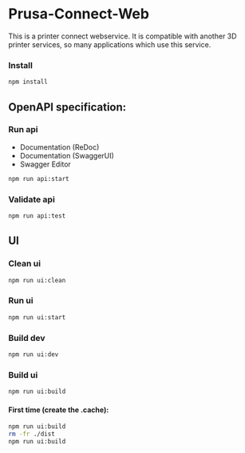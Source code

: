 # Prusa-Connect-Web
This is a printer connect webservice. It is compatible with another 3D printer services, so many applications which use this service.

### Install
```bash
npm install
```

## OpenAPI specification:

### Run api
  - Documentation (ReDoc)
  - Documentation (SwaggerUI)
  - Swagger Editor
```bash
npm run api:start
```

### Validate api
```bash
npm run api:test
```

## UI

### Clean ui
```bash
npm run ui:clean
```

### Run ui
```bash
npm run ui:start
```

### Build dev
```bash
npm run ui:dev
```

### Build ui
```bash
npm run ui:build
```

#### First time (create the .cache):
```bash
npm run ui:build
rm -fr ./dist
npm run ui:build
```
